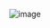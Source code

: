 ![image](https://user-images.githubusercontent.com/101850483/204167955-d1e3de04-68d3-49a7-993d-1d62307c4844.png)
